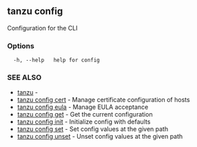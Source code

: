 ## tanzu config

Configuration for the CLI

### Options

```
  -h, --help   help for config
```

### SEE ALSO

* [tanzu](tanzu.md)	 - 
* [tanzu config cert](tanzu_config_cert.md)	 - Manage certificate configuration of hosts
* [tanzu config eula](tanzu_config_eula.md)	 - Manage EULA acceptance
* [tanzu config get](tanzu_config_get.md)	 - Get the current configuration
* [tanzu config init](tanzu_config_init.md)	 - Initialize config with defaults
* [tanzu config set](tanzu_config_set.md)	 - Set config values at the given path
* [tanzu config unset](tanzu_config_unset.md)	 - Unset config values at the given path

